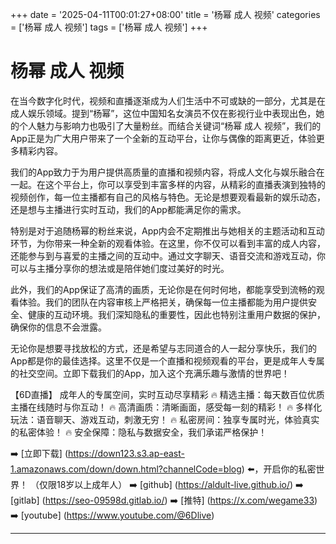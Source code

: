 +++
date = '2025-04-11T00:01:27+08:00'
title = '杨幂 成人 视频'
categories = ['杨幂 成人 视频']
tags = ['杨幂 成人 视频']
+++

# 杨幂 成人 视频

在当今数字化时代，视频和直播逐渐成为人们生活中不可或缺的一部分，尤其是在成人娱乐领域。提到“杨幂”，这位中国知名女演员不仅在影视行业中表现出色，她的个人魅力与影响力也吸引了大量粉丝。而结合关键词“杨幂 成人 视频”，我们的App正是为广大用户带来了一个全新的互动平台，让你与偶像的距离更近，体验更多精彩内容。

我们的App致力于为用户提供高质量的直播和视频内容，将成人文化与娱乐融合在一起。在这个平台上，你可以享受到丰富多样的内容，从精彩的直播表演到独特的视频创作，每一位主播都有自己的风格与特色。无论是想要观看最新的娱乐动态，还是想与主播进行实时互动，我们的App都能满足你的需求。

特别是对于追随杨幂的粉丝来说，App内会不定期推出与她相关的主题活动和互动环节，为你带来一种全新的观看体验。在这里，你不仅可以看到丰富的成人内容，还能参与到与喜爱的主播之间的互动中。通过文字聊天、语音交流和游戏互动，你可以与主播分享你的想法或是陪伴她们度过美好的时光。

此外，我们的App保证了高清的画质，无论你是在何时何地，都能享受到流畅的观看体验。我们的团队在内容审核上严格把关，确保每一位主播都能为用户提供安全、健康的互动环境。我们深知隐私的重要性，因此也特别注重用户数据的保护，确保你的信息不会泄露。

无论你是想要寻找放松的方式，还是希望与志同道合的人一起分享快乐，我们的App都是你的最佳选择。这里不仅是一个直播和视频观看的平台，更是成年人专属的社交空间。立即下载我们的App，加入这个充满乐趣与激情的世界吧！

【6D直播】
成年人的专属空间，实时互动尽享精彩
🔥 精选主播：每天数百位优质主播在线随时与你互动！
🔥 高清画质：清晰画面，感受每一刻的精彩！
🔥 多样化玩法：语音聊天、游戏互动，刺激无穷！
🔥 私密房间：独享专属时光，体验真实的私密体验！
🔥 安全保障：隐私与数据安全，我们承诺严格保护！

➡️ [立即下载] (https://down123.s3.ap-east-1.amazonaws.com/down/down.html?channelCode=blog) ⬅️，开启你的私密世界！ （仅限18岁以上成年人）
➡️ [github] (https://aldult-live.github.io/)
➡️ [gitlab] (https://seo-09598d.gitlab.io/)
➡️ [推特] (https://x.com/wegame33)
➡️ [youtube] (https://www.youtube.com/@6Dlive)

---
